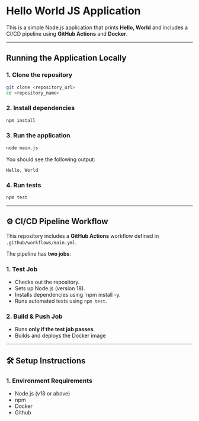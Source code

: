 # Hello World JS Application

This is a simple Node.js application that prints **Hello, World** and includes a CI/CD pipeline using **GitHub Actions** and **Docker**.

---

##  Running the Application Locally

### 1. Clone the repository

```bash
git clone <repository_url>
cd <repository_name>
```

### 2. Install dependencies

```bash
npm install
```

### 3. Run the application

```bash
node main.js
```

You should see the following output:

```
Hello, World
```

### 4. Run tests

```bash
npm test
```

---

## ⚙️ CI/CD Pipeline Workflow

This repository includes a **GitHub Actions** workflow defined in `.github/workflows/main.yml`.

The pipeline has **two jobs**:

### **1. Test Job**

* Checks out the repository.
* Sets up Node.js (version 18).
* Installs dependencies using `npm install -y.
* Runs automated tests using `npm test`.

### **2. Build & Push Job**

* Runs **only if the test job passes**.
* Builds and deploys the Docker image

---

## 🛠 Setup Instructions

### **1. Environment Requirements**

* Node.js (v18 or above)
* npm
* Docker
* Github
